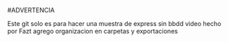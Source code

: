 #ADVERTENCIA


Este git solo es para hacer una muestra de express sin bbdd video hecho por Fazt agrego organizacion en carpetas y exportaciones